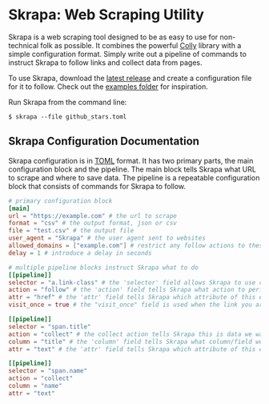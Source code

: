 # Skrapa: Web Scraping Utility

Skrapa is a web scraping tool designed to be as easy to use for non-technical folk as possible. It combines the powerful [Colly](http://go-colly.org/) library with a simple configuration format. Simply write out a pipeline of commands to instruct Skrapa to follow links and collect data from pages.

To use Skrapa, download the [latest release](https://github.com/david-torres/skrapa/releases) and create a configuration file for it to follow. Check out the [examples folder](https://github.com/david-torres/skrapa/tree/master/examples) for inspiration.

Run Skrapa from the command line:

    $ skrapa --file github_stars.toml

## Skrapa Configuration Documentation

Skrapa configuration is in [TOML](https://github.com/toml-lang/toml#toml) format. It has two primary parts, the main configuration block and the pipeline. The main block tells Skrapa what URL to scrape and where to save data. The pipeline is a repeatable configuration block that consists of commands for Skrapa to follow.

```toml
# primary configuration block
[main]
url = "https://example.com" # the url to scrape
format = "csv" # the output format, json or csv
file = "test.csv" # the output file
user_agent = "Skrapa" # the user agent sent to websites
allowed_domains = ["example.com"] # restrict any follow actions to these domains
delay = 1 # introduce a delay in seconds

# multiple pipeline blocks instruct Skrapa what to do
[[pipeline]]
selector = "a.link-class" # the 'selector' field allows Skrapa to use css selectors to find elements
action = "follow" # the 'action' field tells Skrapa what action to perform, in this case, follow a link
attr = "href" # the 'attr' field tells Skrapa which attribute of this element to use as a url to follow
visit_once = true # the "visit_once" field is used when the link you are following could appear again on subsequent pages, triggering a looping pipeline, this flag instructs Skrapa to only visit a given URL once

[[pipeline]]
selector = "span.title"
action = "collect" # the collect action tells Skrapa this is data we want to save
column = "title" # the 'column' field tells Skrapa what column/field we should save this data under
attr = "text" # the 'attr' field tells Skrapa which attribute of this element we want to save

[[pipeline]]
selector = "span.name"
action = "collect"
column = "name"
attr = "text"
```
